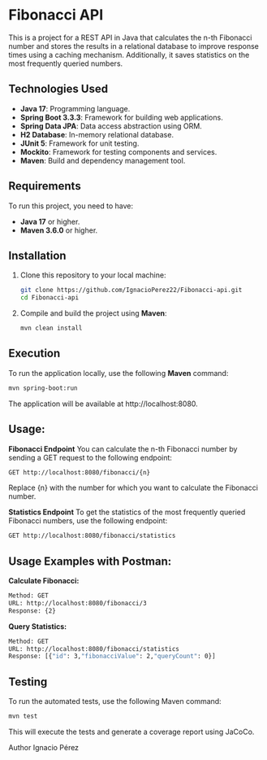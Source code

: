 # Fibonacci API

This is a project for a REST API in Java that calculates the n-th Fibonacci number and stores the results in a relational database to improve response times using a caching mechanism. Additionally, it saves statistics on the most frequently queried numbers.

## Technologies Used

- **Java 17**: Programming language.
- **Spring Boot 3.3.3**: Framework for building web applications.
- **Spring Data JPA**: Data access abstraction using ORM.
- **H2 Database**: In-memory relational database.
- **JUnit 5**: Framework for unit testing.
- **Mockito**: Framework for testing components and services.
- **Maven**: Build and dependency management tool.

## Requirements

To run this project, you need to have:

- **Java 17** or higher.
- **Maven 3.6.0** or higher.

## Installation

1. Clone this repository to your local machine:

    ```bash
    git clone https://github.com/IgnacioPerez22/Fibonacci-api.git
    cd Fibonacci-api
    ```

2. Compile and build the project using **Maven**:

    ```bash
    mvn clean install
    ```

## Execution

To run the application locally, use the following **Maven** command:

```bash
mvn spring-boot:run
```
The application will be available at http://localhost:8080.
## Usage:

**Fibonacci Endpoint**
You can calculate the n-th Fibonacci number by sending a GET request to the following endpoint:

```bash
GET http://localhost:8080/fibonacci/{n}
```
Replace {n} with the number for which you want to calculate the Fibonacci number.

**Statistics Endpoint**
To get the statistics of the most frequently queried Fibonacci numbers, use the following endpoint:

```bash
GET http://localhost:8080/fibonacci/statistics
```

## Usage Examples with Postman:

**Calculate Fibonacci:**
```bash
Method: GET
URL: http://localhost:8080/fibonacci/3
Response: {2}
```

**Query Statistics:**
```bash
Method: GET
URL: http://localhost:8080/fibonacci/statistics
Response: [{"id": 3,"fibonacciValue": 2,"queryCount": 0}]
```

## Testing
To run the automated tests, use the following Maven command:

```bash
mvn test
```
This will execute the tests and generate a coverage report using JaCoCo.

Author
Ignacio Pérez
